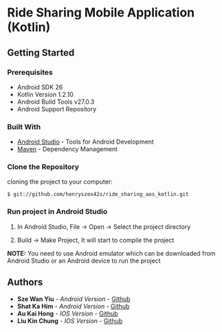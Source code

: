 # Ride Sharing Mobile Application (Kotlin)


## Getting Started

### Prerequisites

* Android SDK 26
* Kotlin Version 1.2.10
* Android Build Tools v27.0.3
* Android Support Repository

### Built With

* [Android Studio](https://developer.android.com/studio/) - Tools for Android Development
* [Maven](https://maven.apache.org/) - Dependency Management

### Clone the Repository

cloning the project to your computer:
```
$ git://github.com/henryszex42s/ride_sharing_aos_kotlin.git
```

### Run project in Android Studio

1. In Android Studio, File -> Open -> Select the project directory

2. Build -> Make Project, It will start to compile the project

**NOTE:** You need to use Android emulator which can be downloaded from Android Studio or an Android device to run the project



## Authors

* **Sze Wan Yiu**   - *Android Version* - [Github](https://github.com/henryszex42s)
* **Shat Ka Him**   - *Android Version* - [Github](https://github.com/him428)
* **Au Kai Hong**   - *IOS Version* - [Github](https://github.com/tommyau95)
* **Liu Kin Chung** - *IOS Version* - [Github](https://github.com/hkkcliu)


